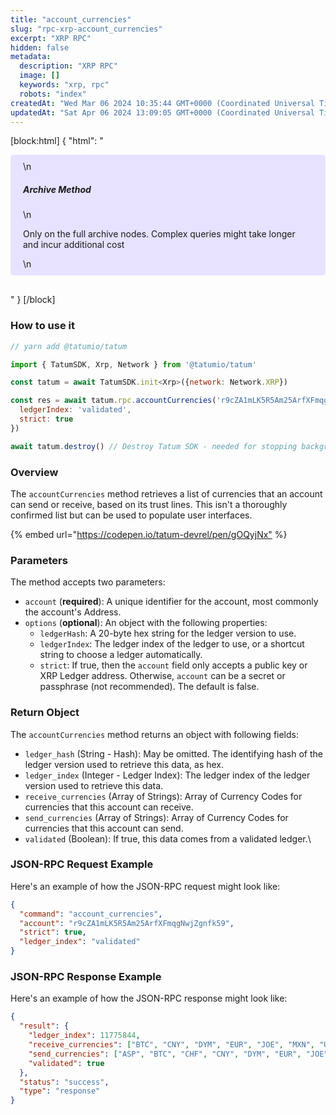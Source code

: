 ```yaml
---
title: "account_currencies"
slug: "rpc-xrp-account_currencies"
excerpt: "XRP RPC"
hidden: false
metadata: 
  description: "XRP RPC"
  image: []
  keywords: "xrp, rpc"
  robots: "index"
createdAt: "Wed Mar 06 2024 10:35:44 GMT+0000 (Coordinated Universal Time)"
updatedAt: "Sat Apr 06 2024 13:09:05 GMT+0000 (Coordinated Universal Time)"
---
```

[block:html]
{
  "html": "<div style="padding: 10px 20px; border-radius: 5px; background-color: #e6e2ff; margin: 0 0 30px 0;">\n  <h5>Archive Method</h5>\n  <p>Only on the full archive nodes. Complex queries might take longer and incur additional cost</p>\n</div>"
}
[/block]


### How to use it

```javascript
// yarn add @tatumio/tatum

import { TatumSDK, Xrp, Network } from '@tatumio/tatum'

const tatum = await TatumSDK.init<Xrp>({network: Network.XRP})

const res = await tatum.rpc.accountCurrencies('r9cZA1mLK5R5Am25ArfXFmqgNwjZgnfk59', {
  ledgerIndex: 'validated',
  strict: true
})

await tatum.destroy() // Destroy Tatum SDK - needed for stopping background jobs
```

### Overview

The `accountCurrencies` method retrieves a list of currencies that an account can send or receive, based on its trust lines. This isn't a thoroughly confirmed list but can be used to populate user interfaces.

{% embed url="<https://codepen.io/tatum-devrel/pen/gOQyjNx"> %}

### Parameters

The method accepts two parameters:

- `account` (**required**): A unique identifier for the account, most commonly the account's Address.
- `options` (**optional**): An object with the following properties:
  - `ledgerHash`: A 20-byte hex string for the ledger version to use.
  - `ledgerIndex`: The ledger index of the ledger to use, or a shortcut string to choose a ledger automatically.
  - `strict`: If true, then the `account` field only accepts a public key or XRP Ledger address. Otherwise, `account` can be a secret or passphrase (not recommended). The default is false.

### Return Object

The `accountCurrencies` method returns an object with following fields:

- `ledger_hash` (String - Hash): May be omitted. The identifying hash of the ledger version used to retrieve this data, as hex.
- `ledger_index` (Integer - Ledger Index): The ledger index of the ledger version used to retrieve this data.
- `receive_currencies` (Array of Strings): Array of Currency Codes for currencies that this account can receive.
- `send_currencies` (Array of Strings): Array of Currency Codes for currencies that this account can send.
- `validated` (Boolean): If true, this data comes from a validated ledger.\\

### JSON-RPC Request Example

Here's an example of how the JSON-RPC request might look like:

```json
{
  "command": "account_currencies",
  "account": "r9cZA1mLK5R5Am25ArfXFmqgNwjZgnfk59",
  "strict": true,
  "ledger_index": "validated"
}
```

### JSON-RPC Response Example

Here's an example of how the JSON-RPC response might look like:

```json
{
  "result": {
    "ledger_index": 11775844,
    "receive_currencies": ["BTC", "CNY", "DYM", "EUR", "JOE", "MXN", "USD", "015841551A748AD2C1F76FF6ECB0CCCD00000000"],
    "send_currencies": ["ASP", "BTC", "CHF", "CNY", "DYM", "EUR", "JOE", "JPY", "MXN", "USD"],
    "validated": true
  },
  "status": "success",
  "type": "response"
}
```
